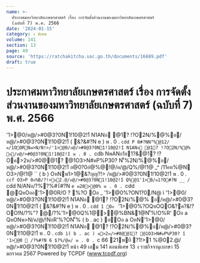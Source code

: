 ```yaml
---
name: >-
  ประกาศมหาวิทยาลัยเกษตรศาสตร์ เรื่อง การจัดตั้งส่วนงานของมหาวิทยาลัยเกษตรศาสตร์
  (ฉบับที่ 7) พ.ศ. 2566
date: '2024-01-15'
category: ง พิเศษ
volume: 141
section: 13
page: 49
source: 'https://ratchakitcha.soc.go.th/documents/16689.pdf'
draft: true
---
```


# ประกาศมหาวิทยาลัยเกษตรศาสตร์ เรื่อง การจัดตั้งส่วนงานของมหาวิทยาลัยเกษตรศาสตร์ (ฉบับที่ 7) พ.ศ. 2566

'1>@0/ห@/>#0@3?0N1!10@2!1์ N1ANอ @1? !?O2N/%@%อ/ห@/>#0@3?0N1!10@2!1์ ( &?&#?N e ) พ . 0 . `cdd P 0#?NN'็%@12/ค/1OORNพ>N/N!>/'1>@0/ห@/>#0@3?0N1!10@2!1์ N1ANอ @1? !?O2N/%@% อ/ห@/>#0@3?0N1!10@2!1์ พ . 0 . `cdb NพANอ1อ1?&@1? !?Oค>2ห/>#0@@1? @1O3>N#คP%P30? N'็%2N/%@%อ/ห@/>#0@3?0N1!10@2!1์ อ@0?0อํ@%@!@/ค/@/Q%/@!1@ _^ /11คห%@N O3>/@!1@ `` ( b ) OหNพ1>1@&?ญญ?!> /ห@/>#0@3?0N1!10@2!1์ พ . 0 . `ccf O3>P 0อ%B/?!>อ2.@/ห@/>#0@3?0N1!10@2!1์ Q%@1'1>B/ค1?O#?N __ / `cdd N/ANอ/?%?%#1์#?N `e พ20>@0% พ . 0 . `cdd @QหOออ'1>@0R/O ? %?O Oอ _ '1>@0%?ON1?0/N@ ì '1>@0/ห@/>#0@3?0N1!10@2!1์ N1ANอ @1? !?O2N/%@% อ/ห@/>#0@3?0N1!10@2!1์ ( &?&#?N e ) พ . 0 . `cdd î Oอ ` '1>@0%?OQหOQO&?ค?&!?OO!N/?%"? @/?%'1>@0Q%1@>@%BN&1@N'็%!O%R' Oอ a QหONพ>N/ค/@/!NอR'%?ON'็% ( b . ac ) อOอ a OหN'1>@0/ห@/>#0@3?0N1!10@2!1์ N1ANอ @1? !?O2N/%@%อ/ห@/>#0@3?0N1!10@2!1์ พ . 0 . `cdb ì( b . ac ) ค>2ห/>#0@@1? @1O3>N#คP%P30? î '1>@0  /?%#?N 6 $?%/@ค/ พ . 0 . `c 66 21พ0์ ?1!>1 %@02.@/ห@/>#0@3?0N1!10@2!1์ หน้า 49 เลม 141 ตอนพิเศษ 13 ง ราชกิจจานุเบกษา 15 มกราคม 2567 Powered by TCPDF (www.tcpdf.org)
